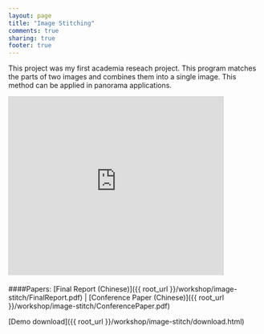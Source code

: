 ```yaml
---
layout: page
title: "Image Stitching"
comments: true
sharing: true
footer: true
---
```


This project was my first academia reseach project.
This program matches the parts of two images and combines them into a single image. This method can be applied in panorama applications.

<iframe src="http://www.slideshare.net/slideshow/embed_code/15229940" width="427" height="356" frameborder="0" marginwidth="0" marginheight="0" scrolling="no" style="border:1px solid #CCC;border-width:1px 1px 0;margin-bottom:5px" allowfullscreen webkitallowfullscreen mozallowfullscreen> </iframe>

####Papers:
[Final Report (Chinese)]({{ root_url }}/workshop/image-stitch/FinalReport.pdf) | [Conference Paper (Chinese)]({{ root_url }}/workshop/image-stitch/ConferencePaper.pdf)

[Demo download]({{ root_url }}/workshop/image-stitch/download.html)

